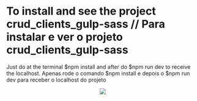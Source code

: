 # To install and see the project **crud_clients_gulp-sass** // Para instalar e ver o projeto **crud_clients_gulp-sass**
  
Just do at the terminal $npm install and after do $npm run dev to receive the localhost.
Apenas rode o comando $npm install e depois o $npm run dev para receber o localhost do projeto

<p align="center">
    <img src=”https://pasteboard.co/HnRWTKmjNs0U.png”>
</p>
